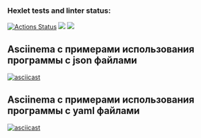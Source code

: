 ### Hexlet tests and linter status:
[![Actions Status](https://github.com/Grand9/java-project-71/actions/workflows/hexlet-check.yml/badge.svg)](https://github.com/Grand9/java-project-71/actions)
<a href="https://codeclimate.com/github/Grand9/java-project-71/maintainability"><img src="https://api.codeclimate.com/v1/badges/2f5ab6d10c107d535d74/maintainability" /></a>
<a href="https://codeclimate.com/github/Grand9/java-project-71/test_coverage"><img src="https://api.codeclimate.com/v1/badges/2f5ab6d10c107d535d74/test_coverage" /></a>

## Asciinema с примерами использования программы с json файлами
[![asciicast](https://asciinema.org/a/U83indOO2NstUWrAT0rBjlM4N.svg)](https://asciinema.org/a/U83indOO2NstUWrAT0rBjlM4N)

## Asciinema с примерами использования программы с yaml файлами
[![asciicast](https://asciinema.org/a/O4g8YNRWiQvwR6sf3RSWwREil.svg)](https://asciinema.org/a/O4g8YNRWiQvwR6sf3RSWwREil)

